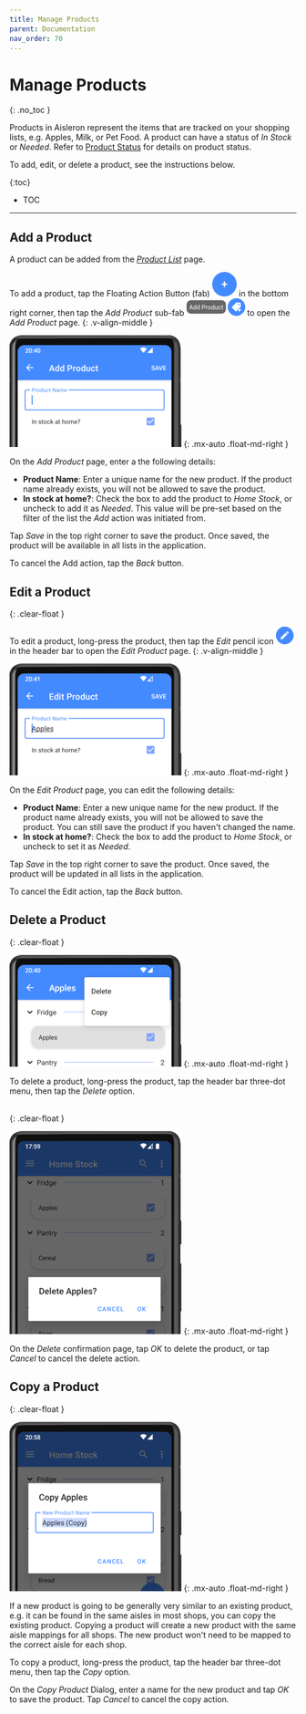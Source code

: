 ```yaml
---
title: Manage Products
parent: Documentation
nav_order: 70
---
```


# Manage Products
{: .no_toc }

Products in Aisleron represent the items that are tracked on your shopping lists, e.g. Apples, Milk, or Pet Food. A product can have a status of *In Stock* or *Needed*. Refer to [Product Status](/docs/documentation/product-status) for details on product status.

To add, edit, or delete a product, see the instructions below.

{:toc}
* TOC

---

## Add a Product  

A product can be added from the [*Product List*](/docs/documentation/product-list) page. 

To add a product, tap the Floating Action Button (fab) ![Fab](/assets/images/screenshots/light-mode/alr-910-fab-main.png) in the bottom right corner, then tap the *Add Product* sub-fab ![Add Product Fab](/assets/images/screenshots/light-mode/alr-940-fab-add-product.png) to open the *Add Product* page.
{: .v-align-middle }

![Add Product](/assets/images/screenshots/light-mode/alr-060-add-product-partial.png)
{: .mx-auto .float-md-right }

On the *Add Product* page, enter a the following details:

* **Product Name**: Enter a unique name for the new product. If the product name already exists, you will not be allowed to save the product.
* **In stock at home?**: Check the box to add the product to *Home Stock*, or uncheck to add it as *Needed*. This value will be pre-set based on the filter of the list the *Add* action was initiated from.

Tap *Save* in the top right corner to save the product. Once saved, the product will be available in all lists in the application.

To cancel the Add action, tap the *Back* button.

## Edit a Product
{: .clear-float }

To edit a product, long-press the product, then tap the *Edit* pencil icon ![Edit Product Icon](/assets/images/screenshots/light-mode/alr-970-edit-icon.png) in the header bar to open the *Edit Product* page.
{: .v-align-middle }

![Edit Product](/assets/images/screenshots/light-mode/alr-080-edit-product-partial.png)
{: .mx-auto .float-md-right }

On the *Edit Product* page, you can edit the following details:

* **Product Name**: Enter a new unique name for the new product. If the product name already exists, you will not be allowed to save the product. You can still save the product if you haven't changed the name.
* **In stock at home?**: Check the box to add the product to *Home Stock*, or uncheck to set it as *Needed*. 

Tap *Save* in the top right corner to save the product. Once saved, the product will be updated in all lists in the application.

To cancel the Edit action, tap the *Back* button.

## Delete a Product
{: .clear-float }

![Delete Product Menu](/assets/images/screenshots/light-mode/alr-090-select-product-delete-partial.png)
{: .mx-auto .float-md-right }

To delete a product, long-press the product, tap the header bar three-dot menu, then tap the *Delete* option.

<br>
{: .clear-float }

![Delete Product Confirmation](/assets/images/screenshots/light-mode/alr-100-delete-product-partial.png)
{: .mx-auto .float-md-right }

On the *Delete* confirmation page, tap *OK* to delete the product, or tap *Cancel* to cancel the delete action. 

## Copy a Product
{: .clear-float }

![Copy Product Dialog](/assets/images/screenshots/light-mode/alr-105-copy-product-partial.png)
{: .mx-auto .float-md-right }

If a new product is going to be generally very similar to an existing product, e.g. it can be found in the same aisles in most shops, you can copy the existing product. Copying a product will create a new product with the same aisle mappings for all shops. The new product won't need to be mapped to the correct aisle for each shop. 

To copy a product, long-press the product, tap the header bar three-dot menu, then tap the *Copy* option.

On the *Copy Product* Dialog, enter a name for the new product and tap *OK* to save the product. Tap *Cancel* to cancel the copy action.